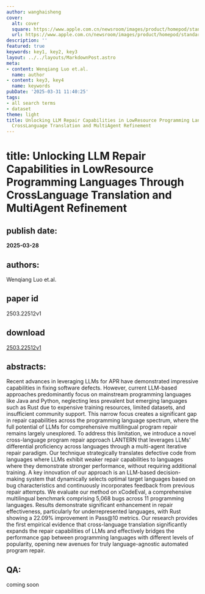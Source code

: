 ```yaml
---
author: wanghaisheng
cover:
  alt: cover
  square: https://www.apple.com.cn/newsroom/images/product/homepod/standard/Apple-HomePod-hero-230118_big.jpg.large_2x.jpg
  url: https://www.apple.com.cn/newsroom/images/product/homepod/standard/Apple-HomePod-hero-230118_big.jpg.large_2x.jpg
description: ''
featured: true
keywords: key1, key2, key3
layout: ../../layouts/MarkdownPost.astro
meta:
- content: Wenqiang Luo et.al.
  name: author
- content: key3, key4
  name: keywords
pubDate: '2025-03-31 11:40:25'
tags:
- all search terms
- dataset
theme: light
title: Unlocking LLM Repair Capabilities in LowResource Programming Languages Through
  CrossLanguage Translation and MultiAgent Refinement
---
```


# title: Unlocking LLM Repair Capabilities in LowResource Programming Languages Through CrossLanguage Translation and MultiAgent Refinement 
## publish date: 
**2025-03-28** 
## authors: 
  Wenqiang Luo et.al. 
## paper id
2503.22512v1
## download
[2503.22512v1](http://arxiv.org/abs/2503.22512v1)
## abstracts:
Recent advances in leveraging LLMs for APR have demonstrated impressive capabilities in fixing software defects. However, current LLM-based approaches predominantly focus on mainstream programming languages like Java and Python, neglecting less prevalent but emerging languages such as Rust due to expensive training resources, limited datasets, and insufficient community support. This narrow focus creates a significant gap in repair capabilities across the programming language spectrum, where the full potential of LLMs for comprehensive multilingual program repair remains largely unexplored. To address this limitation, we introduce a novel cross-language program repair approach LANTERN that leverages LLMs' differential proficiency across languages through a multi-agent iterative repair paradigm. Our technique strategically translates defective code from languages where LLMs exhibit weaker repair capabilities to languages where they demonstrate stronger performance, without requiring additional training. A key innovation of our approach is an LLM-based decision-making system that dynamically selects optimal target languages based on bug characteristics and continuously incorporates feedback from previous repair attempts. We evaluate our method on xCodeEval, a comprehensive multilingual benchmark comprising 5,068 bugs across 11 programming languages. Results demonstrate significant enhancement in repair effectiveness, particularly for underrepresented languages, with Rust showing a 22.09% improvement in Pass@10 metrics. Our research provides the first empirical evidence that cross-language translation significantly expands the repair capabilities of LLMs and effectively bridges the performance gap between programming languages with different levels of popularity, opening new avenues for truly language-agnostic automated program repair.
## QA:
coming soon
